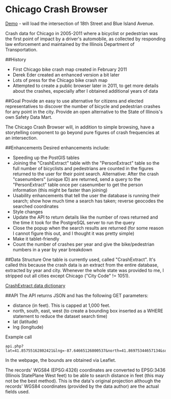 Chicago Crash Browser
=====================

[Demo](http://gridchicago.com/crashes/index.php#lat=41.857719&lon=-87.661216&get=yes&zoom=18) - will load the intersection of 18th Street and Blue Island Avenue. 

Crash data for Chicago in 2005-2011 where a bicyclist or pedestrian was the first point of impact by a driver's automobile, as collected by responding law enforcement and maintained by the Illinois Department of Transportation.

##History
* First Chicago bike crash map created in February 2011
* Derek Eder created an enhanced version a bit later
* Lots of press for the Chicago bike crash map
* Attempted to create a public browser later in 2011, to get more details about the crashes, especially after I obtained additional years of data

##Goal
Provide an easy to use alternative for citizens and elected representatives to discover the number of bicycle and pedestrian crashes for any point in the city. Provide an open alternative to the State of Illinois's own Safety Data Mart.  

The Chicago Crash Browser will, in addition to simple browsing, have a storytelling component to go beyond pure figures of crash frequencies at an intersection. 

##Enhancements
Desired enhancements include:
* Speeding up the PostGIS tables
* Joining the "CrashExtract" table with the "PersonExtract" table so the full number of bicyclists and pedestrians are counted in the figures returned to the user for their point search. Alternative: After the crash "casenumbers" (unique ID) are returned, send a query to the "PersonExtract" table once per casenumber to get the person information (this might be faster than joining)
* Usability enhancements that tell the user the database is running their search; show how much time a search has taken; reverse geocodes the searched coordinates
* Style changes
* Update the API to return details like the number of rows returned and the time it took for the PostgreSQL server to run the query
* Close the popup when the search results are returned (for some reason I cannot figure this out, and I thought it was pretty simple)
* Make it tablet-friendly
* Count the number of crashes per year and give the bike/pedestrian numbers in a year by year breakdown

##Data Structure
One table is currently used, called "CrashExtract". It's called this because the crash data is an extract from the entire database, extracted by year and city. Whenever the whole state was provided to me, I stripped out all cities except Chicago ("City Code" != 1051).

[CrashExtract data dictionary](datadictionary/2004-present_crash_datadictionary_10-13-09.docx)

##API
The API returns JSON and has the following GET parameters:
* distance (in feet). This is capped at 1,000 feet. 
* north, south, east, west (to create a bounding box inserted as a WHERE statement to reduce the dataset search time)
* lat (latitude)
* lng (longitude)

Example call
````
api.php?lat=41.85755162802421&lng=-87.64665126800537&north=41.86975344657134&south=41.84533324486843&east=-87.62577295303345&west=-87.66748666763306&distance=150
````

In the webpage, the bounds are obtained via Leaflet. 

The records' WGS84 (EPSG:4326) coordinates are converted to EPSG:3436 (Illinois StatePlane West feet) to be able to search distance in feet (this may not be the best method). This is the data's original projection although the records' WGS84 coordinates (provided by the data author) are the actual fields used.